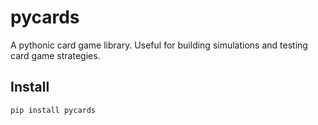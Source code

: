 # pycards

A pythonic card game library. Useful for building simulations and testing card game strategies.

## Install

```
pip install pycards
```